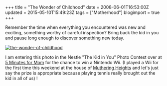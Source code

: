+++
title = "The Wonder of Childhood"
date = 2008-06-01T16:53:00Z
updated = 2015-05-10T15:49:23Z
tags = ["Motherhood"]
blogimport = true 
+++

  



 Remember the time when everything  you encountered was new and exciting, something worthy of careful  inspection?  Bring back the kid in you and pause long enough to discover  something new today.

  

[![the-wonder-of-childhood](https://latc.s3.amazonaws.com/wp-content/uploads/2008/06/the-wonder-of-childhood-300x289.jpg "the-wonder-of-childhood")](https://latc.s3.amazonaws.com/wp-content/uploads/2008/06/the-wonder-of-childhood.jpg)

I am entering this photo in the Nestle "The Kid in You" Photo Contest over at [5 Minutes for Mom](http://www.5minutesformom.com/3464/kid-in-you-photo-contest/) for the chance to win a Nintendo Wii. (I 
played a Wii for the first time this weekend at the house  of [Muthering Heights](http://mutheringheights.blogspot.com/) and let's just say the prize is appropriate because playing tennis really brought out  the kid in all of us)
!

